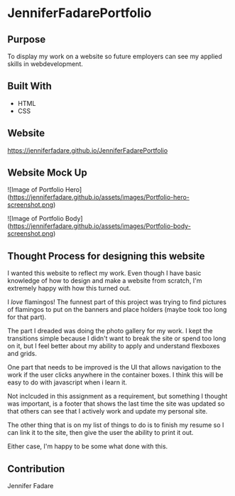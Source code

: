# JenniferFadarePortfolio

## Purpose
To display my work on a website so future employers can see my applied skills in webdevelopment.

## Built With

* HTML
* CSS


## Website

https://jenniferfadare.github.io/JenniferFadarePortfolio

## Website Mock Up

![Image of Portfolio Hero]
(https://jenniferfadare.github.io/assets/images/Portfolio-hero-screenshot.png)

![Image of Portfolio Body]
(https://jenniferfadare.github.io/assets/images/Portfolio-body-screenshot.png)

## Thought Process for designing this website

I wanted this website to reflect my work.  Even though I have basic knowledge of how to design and make a website from scratch, I'm extremely happy with how this turned out.

I *love* flamingos! The funnest part of this project was trying to find pictures of flamingos to put on the banners and place holders (maybe took too long for that part).

The part I dreaded was doing the photo gallery for my work.  I kept the transitions simple because I didn't want to break the site or spend too long on it, but I feel better about my ability to apply and understand flexboxes and grids.

One part that needs to be improved is the UI that allows navigation to the work if the user clicks anywhere in the container boxes.  I think this will be easy to do with javascript when i learn it.

Not inclcuded in this assignment as a requirement, but something I thought was important, is a footer that shows the last time the site was updated so that others can see that I actively work and update my personal site.

The other thing that is on my list of things to do is to finish my resume so I can link it to the site, then give the user the ability to print it out.

Either case, I'm happy to be some what done with this. 

## Contribution

Jennifer Fadare

